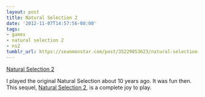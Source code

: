 ```yaml
---
layout: post
title: Natural Selection 2
date: '2012-11-07T14:57:56-08:00'
tags:
- games
- natural selection 2
- ns2
tumblr_url: https://seanmonstar.com/post/35229053623/natural-selection-2
---
```

[Natural Selection 2](http://penny-arcade.com/report/editorial-article/the-10-year-struggle-to-bring-natural-selection-2-to-life)  

I played the original Natural Selection about 10 years ago. It was fun then. This sequel, [Natural Selection 2](http://www.naturalselection2.com/), is a complete joy to play.

